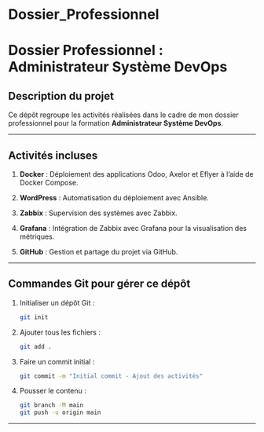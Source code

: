 # Dossier_Professionnel
# Dossier Professionnel : Administrateur Système DevOps

## Description du projet

Ce dépôt regroupe les activités réalisées dans le cadre de mon dossier professionnel pour la formation **Administrateur Système DevOps**.

---

## Activités incluses

1. **Docker** : Déploiement des applications Odoo, Axelor et Eflyer à l’aide de Docker Compose.
   

2. **WordPress** : Automatisation du déploiement avec Ansible.
   

3. **Zabbix** : Supervision des systèmes avec Zabbix.
   

4. **Grafana** : Intégration de Zabbix avec Grafana pour la visualisation des métriques.
   

5. **GitHub** : Gestion et partage du projet via GitHub.
   

---

## Commandes Git pour gérer ce dépôt

1. Initialiser un dépôt Git :
    ```bash
    git init
    ```

2. Ajouter tous les fichiers :
    ```bash
    git add .
    ```

3. Faire un commit initial :
    ```bash
    git commit -m "Initial commit - Ajout des activités"
    ```


4. Pousser le contenu :
    ```bash
    git branch -M main
    git push -u origin main
    ```

---

